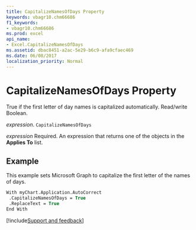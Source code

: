```yaml
---
title: CapitalizeNamesOfDays Property
keywords: vbagr10.chm66686
f1_keywords:
- vbagr10.chm66686
ms.prod: excel
api_name:
- Excel.CapitalizeNamesOfDays
ms.assetid: dbac8451-a2ac-5e29-b6c9-afa9cfaec469
ms.date: 06/08/2017
localization_priority: Normal
---
```



# CapitalizeNamesOfDays Property

True if the first letter of day names is capitalized automatically. Read/write Boolean.

_expression_. `CapitalizeNamesOfDays`

 _expression_ Required. An expression that returns one of the objects in the **Applies To** list.


## Example

This example sets Microsoft Graph to capitalize the first letter of the names of days.


```vb
With myChart.Application.AutoCorrect 
 .CapitalizeNamesOfDays = True 
 .ReplaceText = True 
End With
```

[!include[Support and feedback](~/includes/feedback-boilerplate.md)]